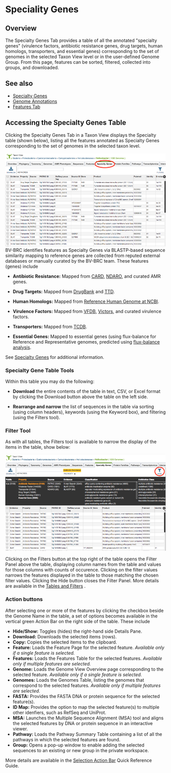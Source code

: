 # Speciality Genes

## Overview
The Specialty Genes Tab provides a table of all the annotated "specialty genes" (virulence factors, antibiotic resistance genes, drug targets, human homologs, transporters, and essential genes) corresponding to the set of genomes in the selected Taxon View level or in the user-defined Genome Group.  From this page, features can be sorted, filtered, collected into groups, and downloaded. 

## See also
  * [Specialty Genes](/quick_references/organisms_taxon/specialty_genes)
  * [Genome Annotations](/quick_references/organisms_taxon/genome_annotations)
  * [Features Tab](/quick_references/organisms_taxon/features)

## Accessing the Specialty Genes Table
Clicking the Specialty Genes Tab in a Taxon View displays the Specialty  table (shown below), listing all the features annotated as Specialty Genes corresponding to the set of genomes in the selected taxon level.

![Specialty Genes Table](../images/specialty_genes_tab.png)
BV-BRC identifies features as Specialty Genes via BLASTP-based sequence similarity mapping to reference genes are collected from reputed external databases or manually curated by the BV-BRC team. These features (genes) include

* **Antibiotic Resistance:** Mapped from [CARD](https://card.mcmaster.ca/), [NDARO](https://www.ncbi.nlm.nih.gov/pathogens/antimicrobial-resistance/), and curated AMR genes.

* **Drug Targets:** Mapped from [DrugBank](https://www.drugbank.ca/) and [TTD](https://db.idrblab.org/ttd/).

* **Human Homologs:** Mapped from [Reference Human Genome at NCBI](https://www.ncbi.nlm.nih.gov/assembly/GCF_000001405.26).

* **Virulence Factors:** Mapped from [VFDB](http://www.mgc.ac.cn/VFs/), [Victors](http://www.phidias.us/victors/), and curated virulence factors.

* **Transporters:** Mapped from [TCDB](http://www.tcdb.org/).

* **Essential Genes:** Mapped to essential genes (using flux-balance for Reference and Representative genomes, predicted using [flux-balance analysis](http://www.nature.com/nbt/journal/v28/n3/abs/nbt.1614.html).

See [Specialty Genes](/quick_references/organisms_taxon/specialty_genes) for additional information.


### Specialty Gene Table Tools
Within this table you may do the following:

* **Download** the entire contents of the table in text, CSV, or Excel format by clicking the Download button above the table on the left side.

* **Rearrange and narrow** the list of sequences in the table via sorting (using column headers), keywords (using the Keyword box), and filtering (using the Filters tool).

### Filter Tool

As with all tables, the Filters tool is available to narrow the display of the items in the table, show below:
  
![Specialty Genes Filter Panel](../images/specialty_genes_filter_panel.png)

Clicking on the Filters button at the top right of the table opens the Filter Panel above the table, displaying column names from the table and values for those columns with counts of occurence.  Clicking on the filter values narrows the features displayed in the table to those matching the chosen filter values.  Clicking the Hide button closes the Filter Panel. More details are available in the [Tables and Filters](/quick_references/tables) .

### Action buttons

After selecting one or more of the features by clicking the checkbox beside the Genome Name in the table, a set of options becomes available in the vertical green Action Bar on the right side of the table.  These include

* **Hide/Show:** Toggles (hides) the right-hand side Details Pane.
* **Download:**  Downloads the selected items (rows).
* **Copy:** Copies the selected items to the clipboard.
* **Feature:** Loads the Feature Page for the selected feature. *Available only if a single feature is selected.*
* **Features:** Loads the Features Table for the selected features. *Available only if multiple features are selected.*
* **Genome:** Loads the Genome View Overview page corresponding to the selected feature.  *Available only if a single feature is selected.*
* **Genomes:** Loads the Genomes Table, listing the genomes that correspond to the selected features. *Available only if multiple features are selected.*
* **FASTA:** Provides the FASTA DNA or protein sequence for the selected feature(s).
* **ID Map:** Provides the option to map the selected feature(s) to multiple other idenfiers, such as RefSeq and UniProt.
* **MSA:** Launches the Multiple Sequence Alignment (MSA) tool and aligns the selected features by DNA or protein sequence in an interactive viewer.
* **Pathway:** Loads the Pathway Summary Table containing a list of all the pathways in which the selected features are found.
* **Group:** Opens a pop-up window to enable adding the selected sequences to an existing or new group in the private workspace.

More details are available in the [Selection Action Bar](/quick_references/action_bar) Quick Reference Guide.
